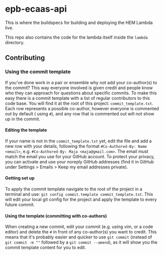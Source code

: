 
# epb-ecaas-api

This is where the buildspecs for building and deploying the HEM Lambda live.

This repo also contains the code for the lambda itself inside the `lambda` directory.

## Contributing

### Using the commit template

If you've done work in a pair or ensemble why not add your co-author(s) to the commit? This way everyone involved is
given credit and people know who they can approach for questions about specific commits. To make this easy there is a
commit template with a list of regular contributors to this code base. You will find it at the root of this
project: `commit_template.txt`. Each row represents a possible co-author, however everyone is commented out by default (
using `#`), and any row that is commented out will not show up in the commit.

#### Editing the template

If your name is not in the `commit_template.txt` yet, edit the file and add a new row with your details, following the
format `#Co-Authored-By: Name <email>`, e.g. `#Co-Authored-By: Maja <maja@gmail.com>`. The email must match the email
you use for your GitHub account. To protect your privacy, you can activate and use your noreply GitHub addresses (find
it in GitHub under Settings > Emails > Keep my email addresses private).

#### Getting set up

To apply the commit template navigate to the root of the project in a terminal and
use: `git config commit.template commit_template.txt`. This will edit your local git config for the project and apply
the template to every future commit.

#### Using the template (committing with co-authors)

When creating a new commit, edit your commit (e.g. using vim, or a code editor) and delete the `#` in front of any
co-author(s) you want to credit. This means that it's probably easier and quicker to use `git commit` (instead
of `git commit -m ""` followed by a `git commit --amend`), as it will show you the commit template content for you to
edit.
